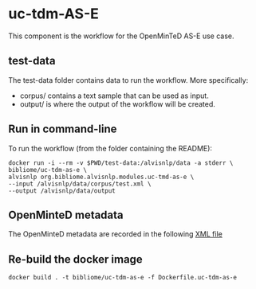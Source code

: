 # uc-tdm-AS-E

This component is the workflow for the OpenMinTeD AS-E use case.

## test-data
The test-data folder contains data to run the workflow. More specifically:
* corpus/ contains a text sample that can be used as input.
* output/ is where the output of the workflow will be created.

## Run in command-line

To run the workflow (from the folder containing the README):

```
docker run -i --rm -v $PWD/test-data:/alvisnlp/data -a stderr \
bibliome/uc-tdm-as-e \
alvisnlp org.bibliome.alvisnlp.modules.uc-tmd-as-e \
--input /alvisnlp/data/corpus/test.xml \
--output /alvisnlp/data/output
```

<!--- ```sudo docker run -i --rm -v $PWD/test-data/:/as-e/data as-e-docker alvisnlp -verbose -J "-Xmx30g" -alias readPubMed /as-e/data/alvisir2_corpus/pubmed_result-2.xml -alias readhtml /as-e/data/alvisir2_corpus/fulltext/html -alias readWoK /as-e/data/alvisir2_corpus/corpus2000_12012017.txt -alias exportDocument /as-e/data/output/sectionsWOK+PubMed.txt -alias output-fixed-relations /as-e/data/output/relationsgroup.txt -alias output-fixed-entities /as-e/data/output/entities.txt /as-e/plan/entities.plan
``` --->

## OpenMinteD metadata

The OpenMinteD metadata are recorded in the following [XML file](uc-tdm-as-e.omtd.v3.0.0)

## Re-build the docker image

```docker build . -t bibliome/uc-tdm-as-e -f Dockerfile.uc-tdm-as-e```
